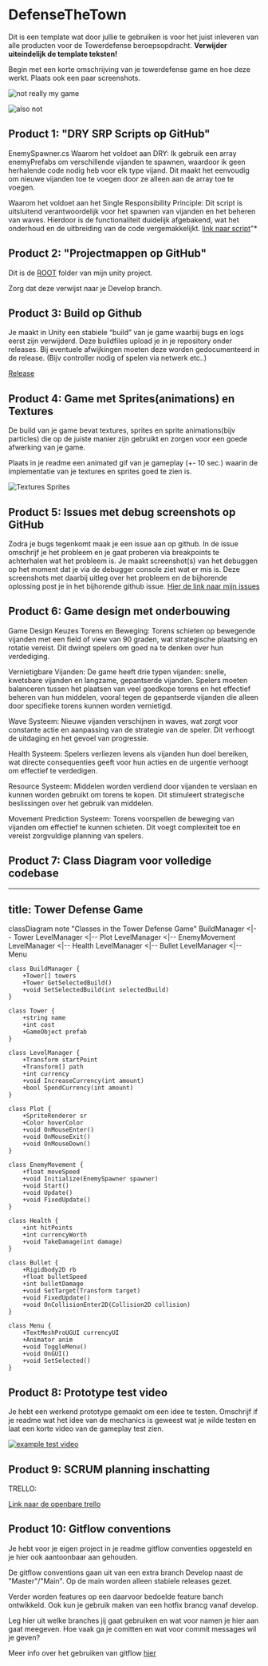 # DefenseTheTown
Dit is een template wat door jullie te gebruiken is voor het juist inleveren van alle producten voor de Towerdefense beroepsopdracht. **Verwijder uiteindelijk de template teksten!**

Begin met een korte omschrijving van je towerdefense game en hoe deze werkt. Plaats ook een paar screenshots.

![not really my game](https://cdn.akamai.steamstatic.com/steam/apps/246420/ss_aaaf33cdb9106bd0801a36049516d95c6f2352b0.600x338.jpg?t=1686321490)

![also not](https://cdn.akamai.steamstatic.com/steam/apps/960090/ss_900d7c00d45ff2a258d4c8d59ee47f7f04854c37.600x338.jpg?t=1686097340)


## Product 1: "DRY SRP Scripts op GitHub"

EnemySpawner.cs
Waarom het voldoet aan DRY: Ik gebruik een array enemyPrefabs om verschillende vijanden te spawnen, waardoor ik geen herhalende code nodig heb voor elk type vijand. Dit maakt het eenvoudig om nieuwe vijanden toe te voegen door ze alleen aan de array toe te voegen.

Waarom het voldoet aan het Single Responsibility Principle: Dit script is uitsluitend verantwoordelijk voor het spawnen van vijanden en het beheren van waves. Hierdoor is de functionaliteit duidelijk afgebakend, wat het onderhoud en de uitbreiding van de code vergemakkelijkt.
[link naar script](https://github.com/A3A9N/TowerdefenseAdukos/blob/main/Assets/Code/Scripts/Enemy/EnemySpawner.cs)"*

## Product 2: "Projectmappen op GitHub"

Dit is de [ROOT](https://github.com/A3A9N/TowerdefenseAdukos/tree/main/Assets) folder van mijn unity project.

Zorg dat deze verwijst naar je Develop branch.

## Product 3: Build op Github

Je maakt in Unity een stabiele “build” van je game waarbij bugs en logs eerst zijn verwijderd. Deze buildfiles upload je in je repository onder releases.  Bij eventuele afwijkingen moeten deze worden gedocumenteerd in de release. (Bijv controller nodig of spelen via netwerk etc..) 

[Release](https://github.com/A3A9N/TowerdefenseAdukos/releases/tag/Releases)

## Product 4: Game met Sprites(animations) en Textures 

De build van je game bevat textures, sprites en sprite animations(bijv particles) die op de juiste manier zijn gebruikt en zorgen voor een goede afwerking van je game.  

Plaats in je readme een animated gif van je gameplay (+- 10 sec.) waarin de implementatie van je textures en sprites goed te zien is.

![Textures Sprites](readmeVisuals/texturesSprites.gif)

## Product 5: Issues met debug screenshots op GitHub 

Zodra je bugs tegenkomt maak je een issue aan op github. In de issue omschrijf je het probleem en je gaat proberen via breakpoints te achterhalen wat het probleem is. Je maakt screenshot(s) van het debuggen op het moment dat je via de debugger console ziet wat er mis is. Deze screenshots met daarbij uitleg over het probleem en de bijhorende oplossing post je in het bijhorende github issue. 
[Hier de link naar mijn issues](https://github.com/erwinhenraat/TowerDefenseTemplate/issues/)

## Product 6: Game design met onderbouwing 

Game Design Keuzes
Torens en Beweging:
Torens schieten op bewegende vijanden met een field of view van 90 graden, wat strategische plaatsing en rotatie vereist. Dit dwingt spelers om goed na te denken over hun verdediging.

Vernietigbare Vijanden:
De game heeft drie typen vijanden: snelle, kwetsbare vijanden en langzame, gepantserde vijanden. Spelers moeten balanceren tussen het plaatsen van veel goedkope torens en het effectief beheren van hun middelen, vooral tegen de gepantserde vijanden die alleen door specifieke torens kunnen worden vernietigd.

Wave Systeem:
Nieuwe vijanden verschijnen in waves, wat zorgt voor constante actie en aanpassing van de strategie van de speler. Dit verhoogt de uitdaging en het gevoel van progressie.

Health Systeem:
Spelers verliezen levens als vijanden hun doel bereiken, wat directe consequenties geeft voor hun acties en de urgentie verhoogt om effectief te verdedigen.

Resource Systeem:
Middelen worden verdiend door vijanden te verslaan en kunnen worden gebruikt om torens te kopen. Dit stimuleert strategische beslissingen over het gebruik van middelen.

Movement Prediction Systeem:
Torens voorspellen de beweging van vijanden om effectief te kunnen schieten. Dit voegt complexiteit toe en vereist zorgvuldige planning van spelers.

## Product 7: Class Diagram voor volledige codebase 

---
title: Tower Defense Game
---
classDiagram
    note "Classes in the Tower Defense Game"
    BuildManager <|-- Tower
    LevelManager <|-- Plot
    LevelManager <|-- EnemyMovement
    LevelManager <|-- Health
    LevelManager <|-- Bullet
    LevelManager <|-- Menu

    class BuildManager {
        +Tower[] towers
        +Tower GetSelectedBuild()
        +void SetSelectedBuild(int selectedBuild)
    }

    class Tower {
        +string name
        +int cost
        +GameObject prefab
    }

    class LevelManager {
        +Transform startPoint
        +Transform[] path
        +int currency
        +void IncreaseCurrency(int amount)
        +bool SpendCurrency(int amount)
    }

    class Plot {
        +SpriteRenderer sr
        +Color hoverColor
        +void OnMouseEnter()
        +void OnMouseExit()
        +void OnMouseDown()
    }

    class EnemyMovement {
        +float moveSpeed
        +void Initialize(EnemySpawner spawner)
        +void Start()
        +void Update()
        +void FixedUpdate()
    }

    class Health {
        +int hitPoints
        +int currencyWorth
        +void TakeDamage(int damage)
    }

    class Bullet {
        +Rigidbody2D rb
        +float bulletSpeed
        +int bulletDamage
        +void SetTarget(Transform target)
        +void FixedUpdate()
        +void OnCollisionEnter2D(Collision2D collision)
    }

    class Menu {
        +TextMeshProUGUI currencyUI
        +Animator anim
        +void ToggleMenu()
        +void OnGUI()
        +void SetSelected()
    }


## Product 8: Prototype test video
Je hebt een werkend prototype gemaakt om een idee te testen. Omschrijf if je readme wat het idee van de mechanics is geweest wat je wilde testen en laat een korte video van de gameplay test zien. 

[![example test video](https://ucarecdn.com/dbdc3ad0-f375-40ad-8987-9e6451b28b50/)](https://www.youtube.com/watch?v=CzzRML1swF0)

## Product 9: SCRUM planning inschatting 

TRELLO:

[Link naar de openbare trello](https://trello.com/b/wodkERN3/towerdefensea3)

## Product 10: Gitflow conventions

Je hebt voor je eigen project in je readme gitflow conventies opgesteld en je hier ook aantoonbaar aan gehouden. 

De gitflow conventions gaan uit van een extra branch Develop naast de "Master"/"Main". Op de main worden alleen stabiele releases gezet.

Verder worden features op een daarvoor bedoelde feature banch ontwikkeld. Ook kun je gebruik maken van een hotfix brancg vanaf develop.

Leg hier uit welke branches jij gaat gebruiken en wat voor namen je hier aan gaat meegeven. Hoe vaak ga je comitten en wat voor commit messages wil je geven?

Meer info over het gebruiken van gitflow [hier](https://www.atlassian.com/git/tutorials/comparing-workflows/gitflow-workflow)

